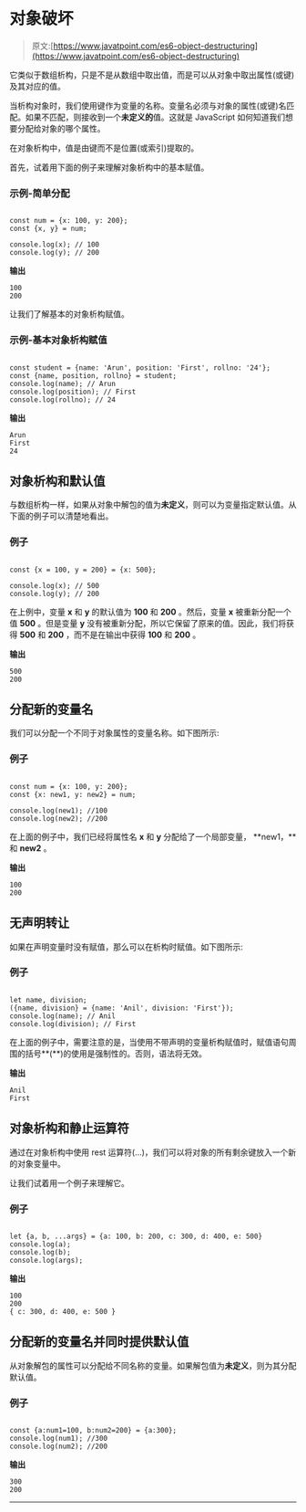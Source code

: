 # 对象破坏

> 原文:[https://www.javatpoint.com/es6-object-destructuring](https://www.javatpoint.com/es6-object-destructuring)

它类似于数组析构，只是不是从数组中取出值，而是可以从对象中取出属性(或键)及其对应的值。

当析构对象时，我们使用键作为变量的名称。变量名必须与对象的属性(或键)名匹配。如果不匹配，则接收到一个**未定义的**值。这就是 JavaScript 如何知道我们想要分配给对象的哪个属性。

在对象析构中，值是由键而不是位置(或索引)提取的。

首先，试着用下面的例子来理解对象析构中的基本赋值。

### 示例-简单分配

```

const num = {x: 100, y: 200};
const {x, y} = num;

console.log(x); // 100
console.log(y); // 200

```

**输出**

```
100
200

```

让我们了解基本的对象析构赋值。

### 示例-基本对象析构赋值

```

const student = {name: 'Arun', position: 'First', rollno: '24'};
const {name, position, rollno} = student;
console.log(name); // Arun
console.log(position); // First
console.log(rollno); // 24

```

**输出**

```
Arun
First
24

```

## 对象析构和默认值

与数组析构一样，如果从对象中解包的值为**未定义**，则可以为变量指定默认值。从下面的例子可以清楚地看出。

### 例子

```

const {x = 100, y = 200} = {x: 500};

console.log(x); // 500
console.log(y); // 200

```

在上例中，变量 **x** 和 **y** 的默认值为 **100** 和 **200** 。然后，变量 **x** 被重新分配一个值 **500** 。但是变量 **y** 没有被重新分配，所以它保留了原来的值。因此，我们将获得 **500** 和 **200** ，而不是在输出中获得 **100** 和 **200** 。

**输出**

```
500
200

```

## 分配新的变量名

我们可以分配一个不同于对象属性的变量名称。如下图所示:

### 例子

```

const num = {x: 100, y: 200};
const {x: new1, y: new2} = num;

console.log(new1); //100 
console.log(new2); //200

```

在上面的例子中，我们已经将属性名 **x** 和 **y** 分配给了一个局部变量， **new1，**和 **new2** 。

**输出**

```
100
200

```

## 无声明转让

如果在声明变量时没有赋值，那么可以在析构时赋值。如下图所示:

### 例子

```

let name, division;
({name, division} = {name: 'Anil', division: 'First'}); 
console.log(name); // Anil
console.log(division); // First

```

在上面的例子中，需要注意的是，当使用不带声明的变量析构赋值时，赋值语句周围的括号**(**)的使用是强制性的。否则，语法将无效。

**输出**

```
Anil
First

```

## 对象析构和静止运算符

通过在对象析构中使用 rest 运算符(…)，我们可以将对象的所有剩余键放入一个新的对象变量中。

让我们试着用一个例子来理解它。

### 例子

```

let {a, b, ...args} = {a: 100, b: 200, c: 300, d: 400, e: 500}
console.log(a); 
console.log(b); 
console.log(args);

```

**输出**

```
100
200
{ c: 300, d: 400, e: 500 }

```

## 分配新的变量名并同时提供默认值

从对象解包的属性可以分配给不同名称的变量。如果解包值为**未定义**，则为其分配默认值。

### 例子

```

const {a:num1=100, b:num2=200} = {a:300};
console.log(num1); //300
console.log(num2); //200

```

**输出**

```
300
200

```

* * *